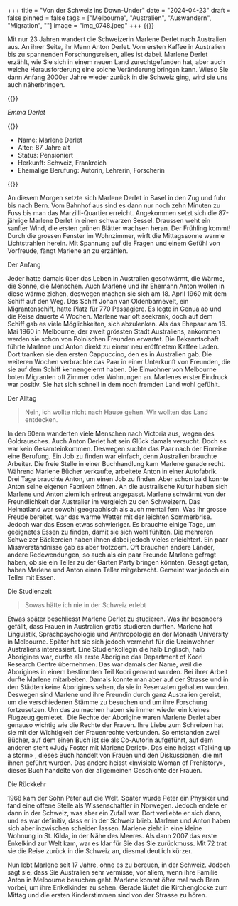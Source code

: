 +++
title = "Von der Schweiz ins Down-Under"
date = "2024-04-23"
draft = false
pinned = false
tags = ["Melbourne", "Australien", "Auswandern", "Migration", ""]
image = "img_0748.jpeg"
+++
{{<lead>}}

Mit nur 23 Jahren wandert die Schweizerin Marlene Derlet nach Australien aus. An ihrer Seite, ihr Mann Anton Derlet. Vom ersten Kaffee in Australien bis zu spannenden Forschungsreisen, alles ist dabei. Marlene Derlet erzählt, wie Sie sich in einem neuen Land zurechtgefunden hat, aber auch welche Herausforderung eine solche Veränderung bringen kann. Wieso Sie dann Anfang 2000er Jahre wieder zurück in die Schweiz ging, wird sie uns auch näherbringen.

{{</lead>}}

*Emma Derlet*

{{<box>}}

* Name: Marlene Derlet
* Alter: 87 Jahre alt
* Status: Pensioniert
* Herkunft: Schweiz, Frankreich
* Ehemalige Berufung: Autorin, Lehrerin, Forscherin

{{</box>}}

An diesem Morgen setzte sich Marlene Derlet in Basel in den Zug und fuhr bis nach Bern. Vom Bahnhof aus sind es dann nur noch zehn Minuten zu Fuss bis man das Marzilli-Quartier erreicht. Angekommen setzt sich die 87-jährige Marlene Derlet in einen schwarzen Sessel. Draussen weht ein sanfter Wind, die ersten grünen Blätter wachsen heran. Der Frühling kommt! Durch die grossen Fenster im Wohnzimmer, wirft die Mittagssonne warme Lichtstrahlen herein. Mit Spannung auf die Fragen und einem Gefühl von Vorfreude, fängt Marlene an zu erzählen.

Der Anfang

Jeder hatte damals über das Leben in Australien geschwärmt, die Wärme, die Sonne, die Menschen. Auch Marlene und ihr Ehemann Anton wollen in diese wärme ziehen, deswegen machen sie sich am 18. April 1960 mit dem Schiff auf den Weg. Das Schiff Johan van Oldenbarnevelt, ein Migrantenschiff, hatte Platz für 770 Passagiere. Es legte in Genua ab und die Reise dauerte 4 Wochen. Marlene war oft seekrank, doch auf dem Schiff gab es viele Möglichkeiten, sich abzulenken. Als das Ehepaar am 16. Mai 1960 in Melbourne, der zweit grössten Stadt Australiens, ankommen werden sie schon von Polnischen Freunden erwartet. Die Bekanntschaft führte Marlene und Anton direkt zu einem neu eröffnetem Kaffee Laden. Dort tranken sie den ersten Cappuccino, den es in Australien gab. Die weiteren Wochen verbrachte das Paar in einer Unterkunft von Freunden, die sie auf dem Schiff kennengelernt haben. Die Einwohner von Melbourne boten Migranten oft Zimmer oder Wohnungen an. Marlenes erster Eindruck war positiv. Sie hat sich schnell in dem noch fremden Land wohl gefühlt.

Der Alltag

> Nein, ich wollte nicht nach Hause gehen. Wir wollten das Land entdecken.

In den 60ern wanderten viele Menschen nach Victoria aus, wegen des Goldrausches. Auch Anton Derlet hat sein Glück damals versucht. Doch es war kein Gesamteinkommen. Deswegen suchte das Paar nach der Einreise eine Berufung. Ein Job zu finden war einfach, denn Australien brauchte Arbeiter. Die freie Stelle in einer Buchhandlung kam Marlene gerade recht. Während Marlene Bücher verkaufte, arbeitete Anton in einer Autofabrik. Drei Tage brauchte Anton, um einen Job zu finden. Aber schon bald konnte Anton seine eigenen Fabriken öffnen. An die australische Kultur haben sich Marlene und Anton ziemlich erfreut angepasst. Marlene schwärmt von der Freundlichkeit der Australier im vergleich zu den Schweizern. Das Heimatland war sowohl geographisch als auch mental fern. Was ihr grosse Freude bereitet, war das warme Wetter mit der leichten Sommerbrise. Jedoch war das Essen etwas schwieriger. Es brauchte einige Tage, um geeignetes Essen zu finden, damit sie sich wohl fühlten. Die mehreren Schweizer Bäckereien haben ihnen dabei jedoch vieles erleichtert. Ein paar Missverständnisse gab es aber trotzdem. Oft brauchen andere Länder, andere Redewendungen, so auch als ein paar Freunde Marlene gefragt haben, ob sie ein Teller zu der Garten Party bringen könnten. Gesagt getan, haben Marlene und Anton einen Teller mitgebracht. Gemeint war jedoch ein Teller mit Essen. 

Die Studienzeit

> Sowas hätte ich nie in der Schweiz erlebt

Etwas später beschliesst Marlene Derlet zu studieren. Was ihr besonders gefällt, dass Frauen in Australien gratis studieren durften. Marlene hat Linguistik, Sprachpsychologie und Anthropologie an der Monash University in Melbourne. Später hat sie sich jedoch vermehrt für die Ureinwohner Australiens interessiert. Eine Studienkollegin die halb Englisch, halb Aborigines war, durfte als erste Aborigine das Department of Koori Research Centre übernehmen. Das war damals der Name, weil die Aborigines in einem bestimmten Teil Koori genannt wurden. Bei ihrer Arbeit durfte Marlene mitarbeiten. Damals konnte man aber auf der Strasse und in den Städten keine Aborigines sehen, da sie in Reservaten gehalten wurden. Deswegen sind Marlene und ihre Freundin durch ganz Australien gereist, um die verschiedenen Stämme zu besuchen und um ihre Forschung fortzusetzen. Um das zu machen haben sie immer wieder ein kleines Flugzeug gemietet.  Die Rechte der Aborigine waren Marlene Derlet aber genauso wichtig wie die Rechte der Frauen. Ihre Liebe zum Schreiben hat sie mit der Wichtigkeit der Frauenrechte verbunden. So entstanden zwei Bücher, auf dem einen Buch ist sie als Co-Autorin aufgeführt, auf dem anderen steht «Judy Foster mit Marlene Derlet». Das eine heisst «Talking up a storm» , dieses Buch handelt von Frauen und den Diskussionen, die mit ihnen geführt wurden. Das andere heisst «Invisible Woman of Prehistory», dieses Buch handelte von der allgemeinen Geschichte der Frauen. 

Die Rückkehr

1968 kam der Sohn Peter auf die Welt. Später wurde Peter ein Physiker und fand eine offene Stelle als Wissenschaftler in Norwegen. Jedoch endete er dann in der Schweiz, was aber ein Zufall war. Dort verliebte er sich dann, und es war definitiv, dass er in der Schweiz blieb. Marlene und Anton haben sich aber inzwischen scheiden lassen. Marlene zieht in eine kleine Wohnung in St. Kilda, in der Nähe des Meeres. Als dann 2007 das erste Enkelkind zur Welt kam, war es klar für Sie das Sie zurückmuss. Mit 72 trat sie die Reise zurück in die Schweiz an, diesmal deutlich kürzer.

Nun lebt Marlene seit 17 Jahre, ohne es zu bereuen, in der Schweiz. Jedoch sagt sie, dass Sie Australien sehr vermisse, vor allem, wenn ihre Familie Anton in Melbourne besuchen geht. Marlene kommt öfter mal nach Bern vorbei, um ihre Enkelkinder zu sehen. Gerade läutet die Kirchenglocke zum Mittag und die ersten Kinderstimmen sind von der Strasse zu hören.